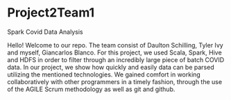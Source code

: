 # Project2Team1
Spark Covid Data Analysis

Hello! Welcome to our repo. The team consist of Daulton Schilling, Tyler Ivy and myself, Giancarlos Blanco. For this project, we used Scala, Spark, Hive and HDFS in order to filter through an incredibly large piece of batch COVID data. In our project, we show how quickly and easily data can be parsed utilizing the mentioned technologies. We gained comfort in working collaboratively with other programmers in a timely fashion, through the use of the AGILE Scrum methodology as well as git and github.
